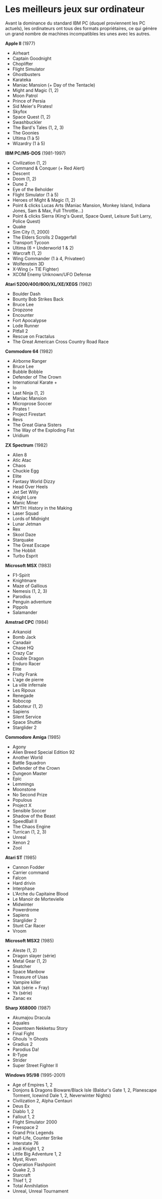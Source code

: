 # Les meilleurs jeux sur ordinateur

Avant la dominance du standard IBM PC (duquel proviennent les PC actuels), les ordinateurs ont tous des formats propriétaires, ce qui génère un grand nombre de machines incompatibles les unes avec les autres.

**Apple II** (1977)

- Airheart
- Captain Goodnight
- Choplifter
- Flight Simulator
- Ghostbusters
- Karateka
- Maniac Mansion (+ Day of the Tentacle)
- Might and Magic (1, 2)
- Moon Patrol
- Prince of Persia
- Sid Meier's Pirates!
- Skyfox
- Space Quest (1, 2)
- Swashbuckler
- The Bard's Tales (1, 2, 3)
- The Goonies
- Ultima (1 à 5)
- Wizardry (1 à 5)

**IBM PC/MS-DOS** (1981-1997)

- Civilization (1, 2)
- Command & Conquer (+ Red Alert)
- Descent
- Doom (1, 2)
- Dune 2
- Eye of the Beholder
- Flight Simulator (1 à 5)
- Heroes of Might & Magic (1, 2)
- Point & clicks Lucas Arts (Maniac Mansion, Monkey Island, Indiana Jones, Sam & Max, Full Throttle...)
- Point & clicks Sierra (King's Quest, Space Quest, Leisure Suit Larry, Police Quest)
- Quake
- Sim City (1, 2000)
- The Elders Scrolls 2 Daggerfall
- Transport Tycoon
- Ultima (6 + Underworld 1 & 2)
- Warcraft (1, 2)
- Wing Commander (1 à 4, Privateer)
- Wolfenstein 3D
- X-Wing (+ TIE Fighter)
- XCOM Enemy Unknown/UFO Defense

**Atari 5200/400/800/XL/XE/XEGS** (1982)

- Boulder Dash
- Bounty Bob Strikes Back
- Bruce Lee
- Dropzone
- Encounter
- Fort Apocalypse
- Lode Runner
- Pitfall 2
- Rescue on Fractalus
- The Great American Cross Country Road Race

**Commodore 64** (1982)

- Airborne Ranger
- Bruce Lee
- Bubble Bobble
- Defender of The Crown
- International Karate +
- Io
- Last Ninja (1, 2)
- Maniac Mansion
- Microprose Soccer
- Pirates !
- Project Firestart
- Revs
- The Great Giana Sisters
- The Way of the Exploding Fist
- Uridium

**ZX Spectrum** (1982)

- Alien 8
- Atic Atac
- Chaos
- Chuckie Egg
- Elite
- Fantasy World Dizzy
- Head Over Heels
- Jet Set Willy
- Knight Lore
- Manic Miner
- MYTH: History in the Making
- Laser Squad
- Lords of Midnight
- Lunar Jetman
- Rex
- Skool Daze
- Starquake
- The Great Escape
- The Hobbit
- Turbo Esprit

**Microsoft MSX** (1983)

- F1-Spirit
- Knightmare
- Maze of Gallious
- Nemesis (1, 2, 3)
- Parodius
- Penguin adventure
- Pippols
- Salamander

**Amstrad CPC** (1984)

- Arkanoid
- Bomb Jack
- Canadair
- Chase HQ
- Crazy Car
- Double Dragon
- Enduro Racer
- Elite
- Fruity Frank
- L'age de pierre
- La ville infernale
- Les Ripoux
- Renegade
- Robocop
- Saboteur (1, 2)
- Sapiens
- Silent Service
- Space Shuttle
- Starglider 2

**Commodore Amiga** (1985)

- Agony
- Alien Breed Special Edition 92
- Another World
- Battle Squadron
- Defender of the Crown
- Dungeon Master
- Epic
- Lemmings
- Moonstone
- No Second Prize
- Populous
- Project X
- Sensible Soccer
- Shadow of the Beast
- SpeedBall II
- The Chaos Engine
- Turrican (1, 2, 3)
- Unreal
- Xenon 2
- Zool

**Atari ST** (1985)

- Cannon Fodder
- Carrier command
- Falcon
- Hard drivin
- Interphase
- L'Arche du Capitaine Blood
- Le Manoir de Mortevielle
- Midwinter
- Powerdrome
- Sapiens
- Starglider 2
- Stunt Car Racer
- Vroom

**Microsoft MSX2** (1985)

- Aleste (1, 2)
- Dragon slayer (série)
- Metal Gear (1, 2)
- Snatcher
- Space Manbow
- Treasure of Usas
- Vampire killer
- Xak (série + Fray)
- Ys (série)
- Zanac ex

**Sharp X68000** (1987)

- Akumajou Dracula
- Aquales
- Downtown Nekketsu Story
- Final Fight
- Ghouls 'n Ghosts
- Gradius 2
- Parodius Da!
- R-Type
- Strider
- Super Street Fighter II

**Windows 95/98** (1995-2001)

- Age of Empires 1, 2
- Donjons & Dragons Bioware/Black Isle (Baldur's Gate 1, 2, Planescape Torment, Icewind Dale 1, 2, Neverwinter Nights)
- Civilization 2, Alpha Centauri
- Deus Ex
- Diablo 1, 2
- Fallout 1, 2
- Flight Simulator 2000
- Freespace 2
- Grand Prix Legends
- Half-Life, Counter Strike
- Interstate 76
- Jedi Knight 1, 2
- Little Big Adventure 1, 2
- Myst, Riven
- Operation Flashpoint
- Quake 2, 3
- Starcraft
- Thief 1, 2
- Total Annihilation
- Unreal, Unreal Tournament
